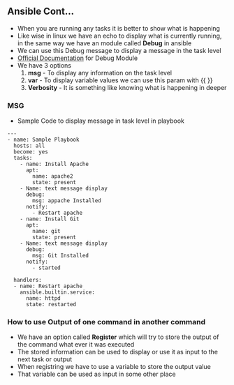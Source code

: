## Ansible Cont...

- When you are running any tasks it is better to show what is happening
- Like wise in linux we have an echo to display what is currently running, in the same way we have an module called **Debug** in ansible
- We can use this Debug message to display a message in the task level
- [Official Documentation](https://docs.ansible.com/ansible/latest/collections/ansible/builtin/debug_module.html) for Debug Module
- We have 3 options
    1. **msg** - To display any information on the task level
    2. **var** - To display variable values we can use this param with {{ }}
    3. **Verbosity** - It is something like knowing what is happening in deeper

### MSG
- Sample Code to display message in task level in playbook
```
---
- name: Sample Playbook
  hosts: all
  become: yes
  tasks:
    - name: Install Apache
      apt:
        name: apache2
        state: present
    - Name: text message display
      debug:
        msg: appache Installed
      notify:
        - Restart apache
    - name: Install Git
      apt:
        name: git
        state: present
    - Name: text message display
      debug:
        msg: Git Installed
      notify:
        - started

  handlers:
  - name: Restart apache
    ansible.builtin.service:
      name: httpd
      state: restarted
```

### How to use Output of one command in another command
- We have an option called **Register** which will try to store the output of the command what ever it was executed
- The stored information can be used to display or use it as input to the next task or output
- When registring we have to use a variable to store the output value
- That variable can be used as input in some other place


